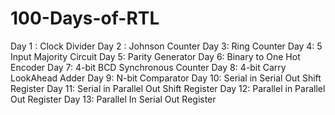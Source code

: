 # 100-Days-of-RTL
Day 1 : Clock Divider
Day 2 : Johnson Counter
Day 3: Ring Counter
Day 4: 5 Input Majority Circuit
Day 5: Parity Generator
Day 6: Binary to One Hot Encoder
Day 7: 4-bit BCD Synchronous Counter
Day 8: 4-bit Carry LookAhead Adder
Day 9: N-bit Comparator
Day 10: Serial in Serial Out Shift Register
Day 11: Serial in Parallel Out Shift Register
Day 12: Parallel in Parallel Out Register
Day 13: Parallel In Serial Out Register
